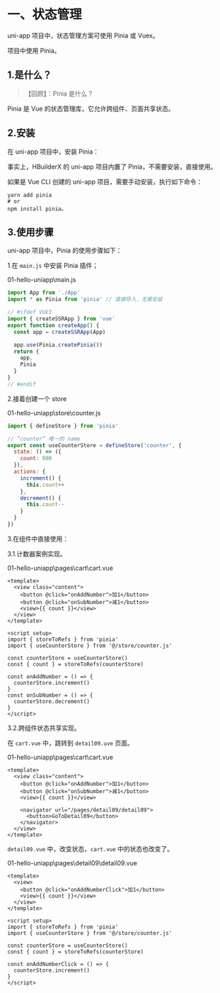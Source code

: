 # 一、状态管理

uni-app 项目中，状态管理方案可使用 Pinia 或 Vuex。

项目中使用 Pinia。

## 1.是什么？

> 【回顾】：Pinia 是什么？

Pinia 是 Vue 的状态管理库，它允许跨组件、页面共享状态。

## 2.安装

在 uni-app 项目中，安装 Pinia：

事实上，HBuilderX 的 uni-app 项目内置了 Pinia，不需要安装，直接使用。

如果是 Vue CLI 创建的 uni-app 项目，需要手动安装，执行如下命令：

```shell
yarn add pinia
# or
npm install pinia。
```

## 3.使用步骤

uni-app 项目中，Pinia 的使用步骤如下：

1.在 `main.js` 中安装 Pinia 插件；

01-hello-uniapp\main.js

```js
import App from './App'
import * as Pinia from 'pinia' // 直接导入，无需安装

// #ifdef VUE3
import { createSSRApp } from 'vue'
export function createApp() {
  const app = createSSRApp(App)

  app.use(Pinia.createPinia())
  return {
    app,
    Pinia
  }
}
// #endif
```

2.接着创建一个 store

01-hello-uniapp\store\counter.js

```js
import { defineStore } from 'pinia'

// ”counter“ 唯一的 name
export const useCounterStore = defineStore('counter', {
  state: () => ({
    count: 800
  }),
  actions: {
    increment() {
      this.count++
    },
    decrement() {
      this.count--
    }
  }
})
```

3.在组件中直接使用：

3.1.计数器案例实现。

01-hello-uniapp\pages\cart\cart.vue

```vue
<template>
  <view class="content">
    <button @click="onAddNumber">加1</button>
    <button @click="onSubNumber">减1</button>
    <view>{{ count }}</view>
  </view>
</template>

<script setup>
import { storeToRefs } from 'pinia'
import { useCounterStore } from '@/store/counter.js'

const counterStore = useCounterStore()
const { count } = storeToRefs(counterStore)

const onAddNumber = () => {
  counterStore.increment()
}
const onSubNumber = () => {
  counterStore.decrement()
}
</script>
```

3.2.跨组件状态共享实现。

在 `cart.vue` 中，跳转到 `detail09.uve` 页面。

01-hello-uniapp\pages\cart\cart.vue

```vue
<template>
  <view class="content">
    <button @click="onAddNumber">加1</button>
    <button @click="onSubNumber">减1</button>
    <view>{{ count }}</view>

    <navigator url="/pages/detail09/detail09">
      <button>GoToDetail09</button>
    </navigator>
  </view>
</template>
```

`detail09.vue` 中，改变状态，`cart.vue` 中的状态也改变了。

01-hello-uniapp\pages\detail09\detail09.vue

```vue
<template>
  <view>
    <button @click="onAddNumberClick">加1</button>
    <view>{{ count }}</view>
  </view>
</template>

<script setup>
import { storeToRefs } from 'pinia'
import { useCounterStore } from '@/store/counter.js'

const counterStore = useCounterStore()
const { count } = storeToRefs(counterStore)

const onAddNumberClick = () => {
  counterStore.increment()
}
</script>
```
